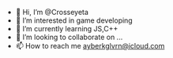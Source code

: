 - 👋 Hi, I’m @Crosseyeta
- 👀 I’m interested in game developing
- 🌱 I’m currently learning JS,C++
- 💞️ I’m looking to collaborate on ...
- 📫 How to reach me ayberkglvrn@icloud.com

<!---
Crosseyeta/Crosseyeta is a ✨ special ✨ repository because its `README.md` (this file) appears on your GitHub profile.
You can click the Preview link to take a look at your changes.
--->
